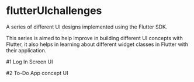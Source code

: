 # flutterUIchallenges
A series of different UI designs implemented using the Flutter SDK.
 
This series is aimed to help improve in building different UI concepts with Flutter, it also helps in learning about different widget classes in Flutter with their application.

#1 Log In Screen UI






#2 To-Do App concept UI
